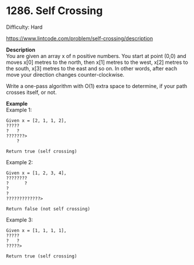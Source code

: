 # 1286. Self Crossing

Difficulty: Hard

https://www.lintcode.com/problem/self-crossing/description

**Description**  
You are given an array x of n positive numbers. You start at point (0,0) and moves x[0] metres to the north, then x[1] metres to the west, x[2] metres to the south, x[3] metres to the east and so on. In other words, after each move your direction changes counter-clockwise.

Write a one-pass algorithm with O(1) extra space to determine, if your path crosses itself, or not.

**Example**  
Example 1:
```
Given x = [2, 1, 1, 2],
?????
?   ?
???????>
    ?

Return true (self crossing)
```
Example 2:
```
Given x = [1, 2, 3, 4],
????????
?      ?
?
?
?????????????>

Return false (not self crossing)
```
Example 3:
```
Given x = [1, 1, 1, 1],
?????
?   ?
?????>

Return true (self crossing)
```
